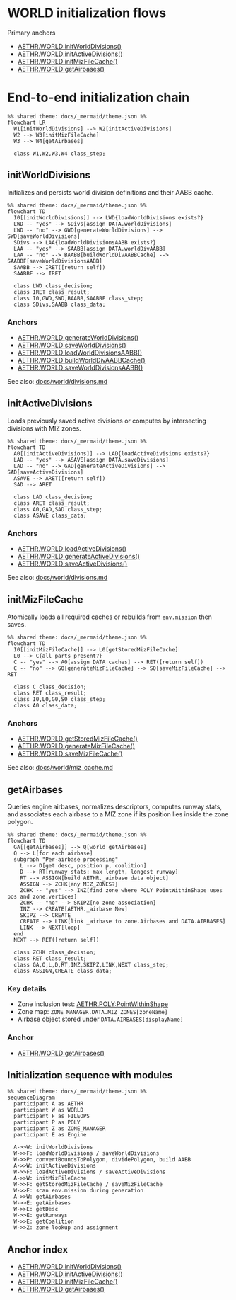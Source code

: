 # WORLD initialization flows

Primary anchors
- [AETHR.WORLD:initWorldDivisions()](https://github.com/Gh0st352/AETHR/blob/main/dev/WORLD.lua#L1176)
- [AETHR.WORLD:initActiveDivisions()](https://github.com/Gh0st352/AETHR/blob/main/dev/WORLD.lua#L1083)
- [AETHR.WORLD:initMizFileCache()](https://github.com/Gh0st352/AETHR/blob/main/dev/WORLD.lua#L90)
- [AETHR.WORLD:getAirbases()](https://github.com/Gh0st352/AETHR/blob/main/dev/WORLD.lua#L428)

# End-to-end initialization chain

```mermaid
%% shared theme: docs/_mermaid/theme.json %%
flowchart LR
  W1[initWorldDivisions] --> W2[initActiveDivisions]
  W2 --> W3[initMizFileCache]
  W3 --> W4[getAirbases]

  class W1,W2,W3,W4 class_step;
```

## initWorldDivisions

Initializes and persists world division definitions and their AABB cache.

```mermaid
%% shared theme: docs/_mermaid/theme.json %%
flowchart TD
  I0[[initWorldDivisions]] --> LWD{loadWorldDivisions exists?}
  LWD -- "yes" --> SDivs[assign DATA.worldDivisions]
  LWD -- "no" --> GWD[generateWorldDivisions] --> SWD[saveWorldDivisions]
  SDivs --> LAA{loadWorldDivisionsAABB exists?}
  LAA -- "yes" --> SAABB[assign DATA.worldDivAABB]
  LAA -- "no" --> BAABB[buildWorldDivAABBCache] --> SAABBF[saveWorldDivisionsAABB]
  SAABB --> IRET([return self])
  SAABBF --> IRET

  class LWD class_decision;
  class IRET class_result;
  class I0,GWD,SWD,BAABB,SAABBF class_step;
  class SDivs,SAABB class_data;
```

### Anchors
- [AETHR.WORLD:generateWorldDivisions()](https://github.com/Gh0st352/AETHR/blob/main/dev/WORLD.lua#L1156)
- [AETHR.WORLD:saveWorldDivisions()](https://github.com/Gh0st352/AETHR/blob/main/dev/WORLD.lua#L1113)
- [AETHR.WORLD:loadWorldDivisionsAABB()](https://github.com/Gh0st352/AETHR/blob/main/dev/WORLD.lua#L1126)
- [AETHR.WORLD:buildWorldDivAABBCache()](https://github.com/Gh0st352/AETHR/blob/main/dev/WORLD.lua#L1206)
- [AETHR.WORLD:saveWorldDivisionsAABB()](https://github.com/Gh0st352/AETHR/blob/main/dev/WORLD.lua#L1141)

See also: [docs/world/divisions.md](docs/world/divisions.md)

## initActiveDivisions

Loads previously saved active divisions or computes by intersecting divisions with MIZ zones.

```mermaid
%% shared theme: docs/_mermaid/theme.json %%
flowchart TD
  A0[[initActiveDivisions]] --> LAD{loadActiveDivisions exists?}
  LAD -- "yes" --> ASAVE[assign DATA.saveDivisions]
  LAD -- "no" --> GAD[generateActiveDivisions] --> SAD[saveActiveDivisions]
  ASAVE --> ARET([return self])
  SAD --> ARET

  class LAD class_decision;
  class ARET class_result;
  class A0,GAD,SAD class_step;
  class ASAVE class_data;
```

### Anchors
- [AETHR.WORLD:loadActiveDivisions()](https://github.com/Gh0st352/AETHR/blob/main/dev/WORLD.lua#L1045)
- [AETHR.WORLD:generateActiveDivisions()](https://github.com/Gh0st352/AETHR/blob/main/dev/WORLD.lua#L1067)
- [AETHR.WORLD:saveActiveDivisions()](https://github.com/Gh0st352/AETHR/blob/main/dev/WORLD.lua#L1057)

See also: [docs/world/divisions.md](docs/world/divisions.md)

## initMizFileCache

Atomically loads all required caches or rebuilds from `env.mission` then saves.

```mermaid
%% shared theme: docs/_mermaid/theme.json %%
flowchart TD
  I0[[initMizFileCache]] --> L0[getStoredMizFileCache]
  L0 --> C{all parts present?}
  C -- "yes" --> A0[assign DATA caches] --> RET([return self])
  C -- "no" --> G0[generateMizFileCache] --> S0[saveMizFileCache] --> RET

  class C class_decision;
  class RET class_result;
  class I0,L0,G0,S0 class_step;
  class A0 class_data;
```

### Anchors
- [AETHR.WORLD:getStoredMizFileCache()](https://github.com/Gh0st352/AETHR/blob/main/dev/WORLD.lua#L109)
- [AETHR.WORLD:generateMizFileCache()](https://github.com/Gh0st352/AETHR/blob/main/dev/WORLD.lua#L187)
- [AETHR.WORLD:saveMizFileCache()](https://github.com/Gh0st352/AETHR/blob/main/dev/WORLD.lua#L145)

See also: [docs/world/miz_cache.md](docs/world/miz_cache.md)

## getAirbases

Queries engine airbases, normalizes descriptors, computes runway stats, and associates each airbase to a MIZ zone if its position lies inside the zone polygon.

```mermaid
%% shared theme: docs/_mermaid/theme.json %%
flowchart TD
  GA[[getAirbases]] --> Q[world getAirbases]
  Q --> L[for each airbase]
  subgraph "Per-airbase processing"
    L --> D[get desc, position p, coalition]
    D --> RT[runway stats: max length, longest runway]
    RT --> ASSIGN[build AETHR._airbase data object]
    ASSIGN --> ZCHK{any MIZ_ZONES?}
    ZCHK -- "yes" --> INZ[find zone where POLY PointWithinShape uses pos and zone.vertices]
    ZCHK -- "no" --> SKIPZ[no zone association]
    INZ --> CREATE[AETHR._airbase New]
    SKIPZ --> CREATE
    CREATE --> LINK[link _airbase to zone.Airbases and DATA.AIRBASES]
    LINK --> NEXT[loop]
  end
  NEXT --> RET([return self])

  class ZCHK class_decision;
  class RET class_result;
  class GA,Q,L,D,RT,INZ,SKIPZ,LINK,NEXT class_step;
  class ASSIGN,CREATE class_data;
```

### Key details
- Zone inclusion test: [AETHR.POLY:PointWithinShape](../../dev/POLY.lua)
- Zone map: `ZONE_MANAGER.DATA.MIZ_ZONES[zoneName]`
- Airbase object stored under `DATA.AIRBASES[displayName]`

### Anchor
- [AETHR.WORLD:getAirbases()](https://github.com/Gh0st352/AETHR/blob/main/dev/WORLD.lua#L428)

## Initialization sequence with modules

```mermaid
%% shared theme: docs/_mermaid/theme.json %%
sequenceDiagram
  participant A as AETHR
  participant W as WORLD
  participant F as FILEOPS
  participant P as POLY
  participant Z as ZONE_MANAGER
  participant E as Engine

  A->>W: initWorldDivisions
  W->>F: loadWorldDivisions / saveWorldDivisions
  W->>P: convertBoundsToPolygon, dividePolygon, build AABB
  A->>W: initActiveDivisions
  W->>F: loadActiveDivisions / saveActiveDivisions
  A->>W: initMizFileCache
  W->>F: getStoredMizFileCache / saveMizFileCache
  W->>E: scan env.mission during generation
  A->>W: getAirbases
  W->>E: getAirbases
  W->>E: getDesc
  W->>E: getRunways
  W->>E: getCoalition
  W->>Z: zone lookup and assignment
```

## Anchor index

- [AETHR.WORLD:initWorldDivisions()](https://github.com/Gh0st352/AETHR/blob/main/dev/WORLD.lua#L1176)
- [AETHR.WORLD:initActiveDivisions()](https://github.com/Gh0st352/AETHR/blob/main/dev/WORLD.lua#L1083)
- [AETHR.WORLD:initMizFileCache()](https://github.com/Gh0st352/AETHR/blob/main/dev/WORLD.lua#L90)
- [AETHR.WORLD:getAirbases()](https://github.com/Gh0st352/AETHR/blob/main/dev/WORLD.lua#L428)